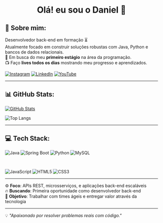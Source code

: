 <h1 align="center">Olá! eu sou o Daniel 👋</h1>

## 📌 Sobre mim:

Desenvolvedor back-end em formação ⏳  
Atualmente focado em construir soluções robustas com Java, Python e bancos de dados relacionais.  
🎯 Em busca do meu **primeiro estágio** na área da programação.  
📺 Faço **lives todos os dias** mostrando meu progresso e aprendizados.

[![Instagram](https://img.shields.io/badge/Instagram-E4405F?style=for-the-badge&logo=instagram&logoColor=white)](https://www.instagram.com/dvmacedo_/)
[![LinkedIn](https://img.shields.io/badge/LinkedIn-0A66C2?style=for-the-badge&logo=linkedin&logoColor=white)](https://www.linkedin.com/in/dv-dev1/)
[![YouTube](https://img.shields.io/badge/YOUTUBE-FF0000?style=for-the-badge&logo=youtube&logoColor=white)](https://www.youtube.com/channel/UCScFWJrlkKwZO8ymYhpD7VA)

---

## 📊 GitHub Stats:

[![GitHub Stats](https://github-readme-stats.vercel.app/api?username=dv-dev1&show_icons=true&theme=github_dark)](https://github.com/dv-dev1)

![Top Langs](https://github-readme-stats.vercel.app/api/top-langs/?username=dv-dev1&layout=compact&theme=github_dark)

---

## 💻 Tech Stack:

![Java](https://img.shields.io/badge/Java-F89820?style=for-the-badge&logo=java&logoColor=white)
![Spring Boot](https://img.shields.io/badge/Spring_Boot-6DB33F?style=for-the-badge&logo=spring-boot&logoColor=white)
![Python](https://img.shields.io/badge/Python-3776AB?style=for-the-badge&logo=python&logoColor=white)
![MySQL](https://img.shields.io/badge/MySQL-00758F?style=for-the-badge&logo=mysql&logoColor=white)

<br>

![JavaScript](https://img.shields.io/badge/JavaScript-F7DF1E?style=for-the-badge&logo=javascript&logoColor=black)
![HTML5](https://img.shields.io/badge/HTML5-E34F26?style=for-the-badge&logo=html5&logoColor=white)
![CSS3](https://img.shields.io/badge/CSS3-1572B6?style=for-the-badge&logo=css3&logoColor=white)

---

⚙️ **Foco**: APIs REST, microsserviços, e aplicações back-end escaláveis  
🔥 **Buscando**: Primeira oportunidade como desenvolvedor back-end  
🚀 **Objetivo**: Trabalhar com times ágeis e entregar valor através da tecnologia

---

💡 _"Apaixonado por resolver problemas reais com código."_